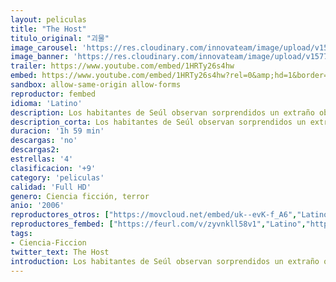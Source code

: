 ```yaml
---
layout: peliculas
title: "The Host"
titulo_original: "괴물"
image_carousel: 'https://res.cloudinary.com/innovateam/image/upload/v1577044961/host-min_ahblcd.jpg'
image_banner: 'https://res.cloudinary.com/innovateam/image/upload/v1577044962/the-host-movie-2006-min_mnyows.jpg'
trailer: https://www.youtube.com/embed/1HRTy26s4hw
embed: https://www.youtube.com/embed/1HRTy26s4hw?rel=0&amp;hd=1&border=0&wmode=opaque&enablejsapi=1&modestbranding=1&controls=1&showinfo=1
sandbox: allow-same-origin allow-forms
reproductor: fembed
idioma: 'Latino'
description: Los habitantes de Seúl observan sorprendidos un extraño objeto que cuelga de un puente sobre el río Han. El objeto es, en realidad, una monstruosa criatura mutante que al despertar devora a todo aquel que se cruza en su camino. En medio de tanto horror, la criatura mutante rapta a la hija del dueño de un quiosco que vive felizmente a la orilla del río. Mientras el ejército fracasa una y otra vez en sus intentos de destruir al monstruo, este hombrecillo anónimo y su familia intentan recuperar a su hija.
description_corta: Los habitantes de Seúl observan sorprendidos un extraño objeto que cuelga de un puente sobre el río Han. El objeto es, en realidad, una monstruosa criatura mutante que al despertar devora a todo aquel que se...
duracion: '1h 59 min'
descargas: 'no'
descargas2:
estrellas: '4'
clasificacion: '+9'
category: 'peliculas'
calidad: 'Full HD'
genero: Ciencia ficción, terror
anio: '2006'
reproductores_otros: ["https://movcloud.net/embed/uk--evK-f_A6","Latino","https://gdriveplayer.me/embed2.php?link=BzvKWM1V3KVmb9iUj1BErAi%252Fr8%252BfKr4wNxQbF9I4QxZdWVCiICj6u9ql5TB2bLq%252FxqPRBckLGEn3NRhNXE5uToIzJ%252FR8w8qlDEWRcPaCCi8oMLJQIeSrG07k1Gaexz0GXRcHl8CbnvOJWPH1eQLKW2uhtL33%252BDDAdY1mgRICGEH7ylgglsDN4lD9Y1ggALxDD9pCkvh6mT7HlVRsJFkd8n","Latino","https://mstream.space/pvcp2ezdw4t6","Latino"]
reproductores_fembed: ["https://feurl.com/v/zyvnkll58v1","Latino","https://feurl.com/v/36nqkamjgg2z168","Latino"]
tags:
- Ciencia-Ficcion
twitter_text: The Host
introduction: Los habitantes de Seúl observan sorprendidos un extraño objeto que cuelga de un puente sobre el río Han. El objeto es, en realidad, una monstruosa criatura mutante que al despertar devora a todo aquel que se
---
```



 








